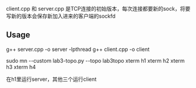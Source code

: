 client.cpp 和 server.cpp 是TCP连接的初始版本，每次连接都要新的sock，将要写新的版本会保存新加入进来的客户端的sockfd

## Usage
g++ server.cpp -o server -lpthread
g++ client.cpp -o client

sudo mn --custom lab3-topo.py --topo lab3topo
xterm h1
xterm h2
xterm h3
xterm h4

在h1里运行server，其他三个运行client


